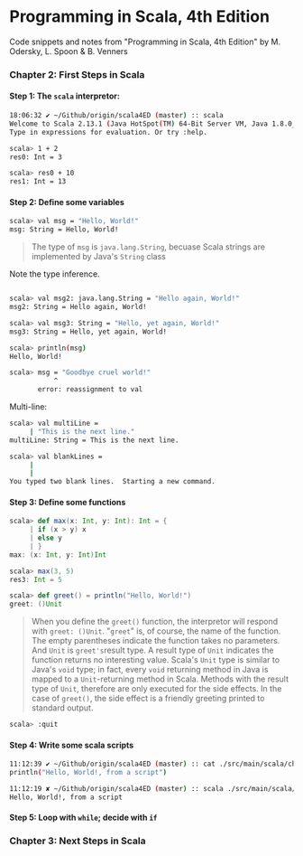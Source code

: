 # Programming in Scala, 4th Edition
Code snippets and notes from "Programming in Scala, 4th Edition" by M. Odersky, L. Spoon &amp; B. Venners

### Chapter 2: First Steps in Scala

#### Step 1: The `scala` interpretor:
```bash
18:06:32 ✔ ~/Github/origin/scala4ED (master) :: scala
Welcome to Scala 2.13.1 (Java HotSpot(TM) 64-Bit Server VM, Java 1.8.0_144).
Type in expressions for evaluation. Or try :help.

scala> 1 + 2
res0: Int = 3

scala> res0 + 10
res1: Int = 13
```
#### Step 2: Define some variables

```bash
scala> val msg = "Hello, World!"
msg: String = Hello, World!

```

> The type of `msg` is `java.lang.String`, becuase Scala strings are implemented by Java's `String`
> class

Note the type inference.
```bash

scala> val msg2: java.lang.String = "Hello again, World!"
msg2: String = Hello again, World!

scala> val msg3: String = "Hello, yet again, World!"
msg3: String = Hello, yet again, World!

scala> println(msg)
Hello, World!

scala> msg = "Goodbye cruel world!"
           ^
       error: reassignment to val

```
Multi-line:

```bash
scala> val multiLine =
     | "This is the next line."
multiLine: String = This is the next line.

scala> val blankLines =
     |
     |
You typed two blank lines.  Starting a new command.
```

#### Step 3: Define some functions

```scala
scala> def max(x: Int, y: Int): Int = {
     | if (x > y) x
     | else y
     | }
max: (x: Int, y: Int)Int

scala> max(3, 5)
res3: Int = 5

scala> def greet() = println("Hello, World!")
greet: ()Unit

```
> When you define the `greet()` function, the interpretor will respond with `greet: ()Unit`.
> "`greet`" is, of course, the name of the function. The empty parentheses indicate the function
> takes no parameters. And `Unit` is `greet's`result type. A result type of `Unit` indicates the
> function returns no interesting value. Scala's `Unit` type is similar to Java's `void` type; in
> fact, every `void` returning method in Java is mapped to a `Unit`-returning method in Scala.
> Methods with the result type of `Unit`, therefore are only executed for the side effects. In the
> case of `greet()`, the side effect is a friendly greeting printed to standard output.

```bash
scala> :quit
```

#### Step 4: Write some scala scripts

```bash
11:12:39 ✔ ~/Github/origin/scala4ED (master) :: cat ./src/main/scala/chapter01/hello.scala
println("Hello, World!, from a script")

11:12:19 ✘ ~/Github/origin/scala4ED (master) :: scala ./src/main/scala/chapter01/hello.scala
Hello, World!, from a script
```

#### Step 5: Loop with `while`; decide with `if`

### Chapter 3: Next Steps in Scala
